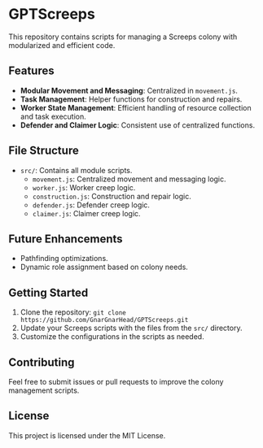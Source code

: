 # GPTScreeps

This repository contains scripts for managing a Screeps colony with modularized and efficient code.

## Features
- **Modular Movement and Messaging**: Centralized in `movement.js`.
- **Task Management**: Helper functions for construction and repairs.
- **Worker State Management**: Efficient handling of resource collection and task execution.
- **Defender and Claimer Logic**: Consistent use of centralized functions.

## File Structure
- `src/`: Contains all module scripts.
  - `movement.js`: Centralized movement and messaging logic.
  - `worker.js`: Worker creep logic.
  - `construction.js`: Construction and repair logic.
  - `defender.js`: Defender creep logic.
  - `claimer.js`: Claimer creep logic.

## Future Enhancements
- Pathfinding optimizations.
- Dynamic role assignment based on colony needs.

## Getting Started
1. Clone the repository: `git clone https://github.com/GnarGnarHead/GPTScreeps.git`
2. Update your Screeps scripts with the files from the `src/` directory.
3. Customize the configurations in the scripts as needed.

## Contributing
Feel free to submit issues or pull requests to improve the colony management scripts.

## License
This project is licensed under the MIT License.
